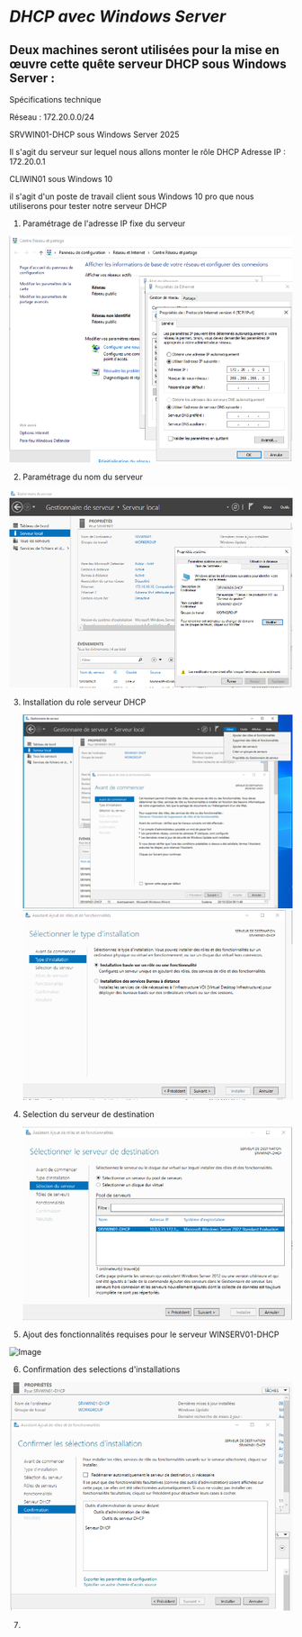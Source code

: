 
# _**DHCP avec Windows Server**_


  ## Deux machines seront utilisées pour la mise en œuvre cette quête serveur DHCP sous Windows Server :


Spécifications technique 

Réseau : 172.20.0.0/24


SRVWIN01-DHCP sous Windows Server 2025

    
  Il s'agit du serveur sur lequel nous allons monter le rôle DHCP
  Adresse IP : 172.20.0.1

CLIWIN01 sous Windows 10

  il s'agit d'un poste de travail client sous Windows 10 pro que nous utiliserons pour tester notre serveur DHCP

1) Paramétrage de l'adresse IP fixe du serveur

![Image](/Images/0-Configuration%20adresse%20IP%20fixe%20pour%20le%20serveur%20DHCP.png)

2) Paramétrage du nom du serveur


![Image](/Images/1-Changement%20nom%20du%20serveur.png)


3) Installation du role serveur DHCP

   ![Image](/Images/2-Gérer-Ajouter%20des%20roles%20et%20fonctionnalités.png)
   ![Image](/Images/3-Installation%20basé%20sur%20un%20role%20ou%20une%20fonctionnalité.png)


4) Selection du serveur de destination

   ![Image](/Images/4-Selection%20du%20serveur%20de%20destination.png)

5) Ajout des fonctionnalités requises pour le serveur WINSERV01-DHCP

  ![Image](/Images/5-Ajout_des_fonctionnalités_pour_requises_pour_serveur_WINSERV01-DHCP.png)

6) Confirmation des selections d'installations

![Image](/Images/6-Confirmation%20des%20selections%20d'installations.png)

7) 



